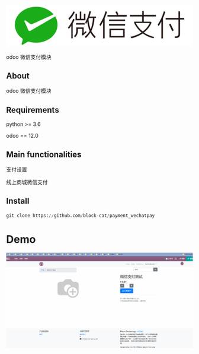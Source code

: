 ![](static/src/image/wechat_pay.png)

odoo 微信支付模块

## About

odoo 微信支付模块

## Requirements

python >= 3.6

odoo == 12.0

## Main functionalities

支付设置

线上商城微信支付

## Install

```python
git clone https://github.com/block-cat/payment_wechatpay
```

# Demo

![](static/src/image/demo.gif)